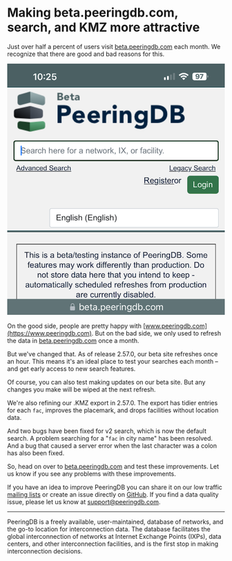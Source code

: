 # Making beta.peeringdb.com, search, and KMZ more attractive

Just over half a percent of users visit [beta.peeringdb.com](https://beta.peeringdb.com) each month. We recognize that there are good and bad reasons for this. 

![Screenshot of beta.peeringdb.com](images/beta_screenshot.png)

On the good side, people are pretty happy with [www.peeringdb.com](https://www.peeringdb.com). But on the bad side, we only used to refresh the data in [beta.peeringdb.com](https://beta.peeringdb.com) once a month.

But we've changed that. As of release 2.57.0, our beta site refreshes once an hour. This means it's an ideal place to test your searches each month – and get early access to new search features. 

Of course, you can also test making updates on our beta site. But any changes you make will be wiped at the next refresh.

We're also refining our .KMZ export in 2.57.0. The export has tidier entries for each `fac`, improves the placemark, and drops facilities without location data.

And two bugs have been fixed for v2 search, which is now the default search. A problem searching for a "`fac` in city name" has been resolved. And a bug that caused a server error when the last character was a colon has also been fixed.

So, head on over to [beta.peeringdb.com](https://beta.peeringdb.com) and test these improvements. Let us know if you see any problems with these improvements.

If you have an idea to improve PeeringDB you can share it on our low traffic [mailing lists](https://docs.peeringdb.com/#mailing-lists) or create an issue directly on [GitHub](https://github.com/peeringdb/peeringdb/issues). If you find a data quality issue, please let us know at [support@peeringdb.com](mailto:support@peeringdb.com).

--- 

PeeringDB is a freely available, user-maintained, database of networks, and the go-to location for interconnection data. The database facilitates the global interconnection of networks at Internet Exchange Points (IXPs), data centers, and other interconnection facilities, and is the first stop in making interconnection decisions.
